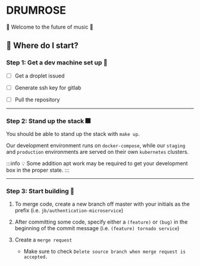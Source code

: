# DRUMROSE

:rocket: Welcome to the future of music :rocket:

## :memo: Where do I start?

### Step 1: Get a dev machine set up :bullettrain_side: 

- [ ] Get a droplet issued
- [ ] Generate ssh key for gitlab
- [ ] Pull the repository


---


### Step 2: Stand up the stack :fireworks:

You should be able to stand up the stack with `make up`. 

Our development environment runs on `docker-compose`, while our `staging` and `production` environments are served on their own `kubernetes` clusters.

:::info
:bulb: Some addition apt work may be required to get your development box in the proper state. 
:::


---


### Step 3: Start building :panda_face: 

1. To merge code, create a new branch off master with your initials as the prefix (i.e. `jb/authentication-microservice`)

2. After committing some code, specify either a `(feature)` or `(bug)` in the beginning of the commit message (i.e. `(feature) tornado service`)

3. Create a `merge request`
    - Make sure to check `Delete source branch when merge request is accepted.`
